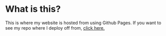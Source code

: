 # What is this?

This is where my website is hosted from using Github Pages. If you want to see my repo where I deploy off from, [click here.](https://github.com/Sols-thiem/blog)

